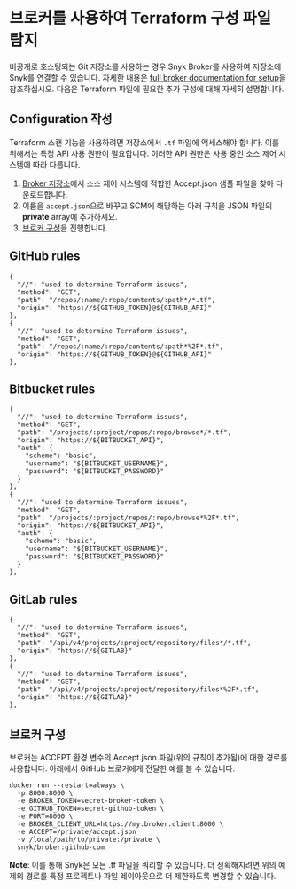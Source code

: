 # 브로커를 사용하여 Terraform 구성 파일 탐지

비공개로 호스팅되는 Git 저장소를 사용하는 경우 Snyk Broker를 사용하여 저장소에 Snyk를 연결할 수 있습니다. 자세한 내용은 [full broker documentation for setup](../../../features/integrations/snyk-broker/set-up-snyk-broker.md)을 참조하십시오. 다음은 Terraform 파일에 필요한 추가 구성에 대해 자세히 설명합니다.

## Configuration 작성

Terraform 스캔 기능을 사용하려면 저장소에서 `.tf` 파일에 액세스해야 합니다. 이를 위해서는 특정 API 사용 권한이 필요합니다. 이러한 API 권한은 사용 중인 소스 제어 시스템에 따라 다릅니다.

1. [Broker 저장소](https://github.com/snyk/broker/tree/master/client-templates)에서 소스 제어 시스템에 적합한 Accept.json 샘플 파일을 찾아 다운로드합니다.
2. 이름을 `accept.json`으로 바꾸고 SCM에 해당하는 아래 규칙을 JSON 파일의 **private** array에 추가하세요.
3. [브로커 구성](detecting-terraform-configuration-files-using-a-broker.md#undefined)을 진행합니다.

## GitHub rules

```
{
  "//": "used to determine Terraform issues",
  "method": "GET",
  "path": "/repos/:name/:repo/contents/:path*/*.tf",
  "origin": "https://${GITHUB_TOKEN}@${GITHUB_API}"
},
{
  "//": "used to determine Terraform issues",
  "method": "GET",
  "path": "/repos/:name/:repo/contents/:path*%2F*.tf",
  "origin": "https://${GITHUB_TOKEN}@${GITHUB_API}"
},
```

## Bitbucket rules

```
{
  "//": "used to determine Terraform issues",
  "method": "GET",
  "path": "/projects/:project/repos/:repo/browse*/*.tf",
  "origin": "https://${BITBUCKET_API}",
  "auth": {
    "scheme": "basic",
    "username": "${BITBUCKET_USERNAME}",
    "password": "${BITBUCKET_PASSWORD}"
  }
},
{
  "//": "used to determine Terraform issues",
  "method": "GET",
  "path": "/projects/:project/repos/:repo/browse*%2F*.tf",
  "origin": "https://${BITBUCKET_API}",
  "auth": {
    "scheme": "basic",
    "username": "${BITBUCKET_USERNAME}",
    "password": "${BITBUCKET_PASSWORD}"
  }
},
```

## GitLab rules

```
{
  "//": "used to determine Terraform issues",
  "method": "GET",
  "path": "/api/v4/projects/:project/repository/files*/*.tf",
  "origin": "https://${GITLAB}"
},
{
  "//": "used to determine Terraform issues",
  "method": "GET",
  "path": "/api/v4/projects/:project/repository/files*%2F*.tf",
  "origin": "https://${GITLAB}"
},
```

## 브로커 구성

브로커는 ACCEPT 환경 변수의 Accept.json 파일(위의 규칙이 추가됨)에 대한 경로를 사용합니다. 아래에서 GitHub 브로커에게 전달한 예를 볼 수 있습니다.

```
docker run --restart=always \
  -p 8000:8000 \
  -e BROKER_TOKEN=secret-broker-token \
  -e GITHUB_TOKEN=secret-github-token \
  -e PORT=8000 \
  -e BROKER_CLIENT_URL=https://my.broker.client:8000 \
  -e ACCEPT=/private/accept.json
  -v /local/path/to/private:/private \
  snyk/broker:github-com
```

**Note**: 이를 통해 Snyk은 모든 .tf 파일을 쿼리할 수 있습니다. 더 정확해지려면 위의 예제의 경로를 특정 프로젝트나 파일 레이아웃으로 더 제한하도록 변경할 수 있습니다.
